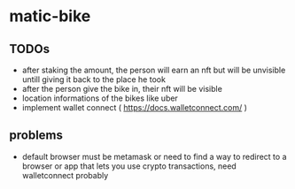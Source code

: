 # matic-bike

## TODOs
- after staking the amount, the person will earn an nft but will be unvisible untill giving it back to the place he took
- after the person give the bike in, their nft will be visible
- location informations of the bikes like uber
- implement wallet connect ( https://docs.walletconnect.com/ )
## problems
- default browser must be metamask or need to find a way to redirect to a browser or app that lets you use crypto transactions, need walletconnect probably
